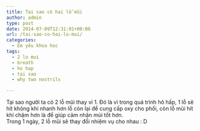 ```yaml
---
title: Tại sao có hai lỗ mũi
author: admin
type: post
date: 2014-07-09T12:31:01+00:00
url: /tai-sao-co-hai-lo-mui/
categories:
  - Em yêu khoa học
tags:
  - 2 lo mui
  - breath
  - ho hap
  - tai sao
  - why two nostrils

---
```

Tại sao người ta có 2 lỗ mũi thay vì 1. Đó là vì trong quá trình hô hấp, 1 lỗ sẽ hít không khí nhanh hơn lỗ còn lại để cung cấp oxy cho phổi, còn lỗ mũi hít khí chậm hơn là để giúp cảm nhận mùi tốt hơn.  
Trong 1 ngày, 2 lỗ mũi sẽ thay đổi nhiệm vụ cho nhau : D
